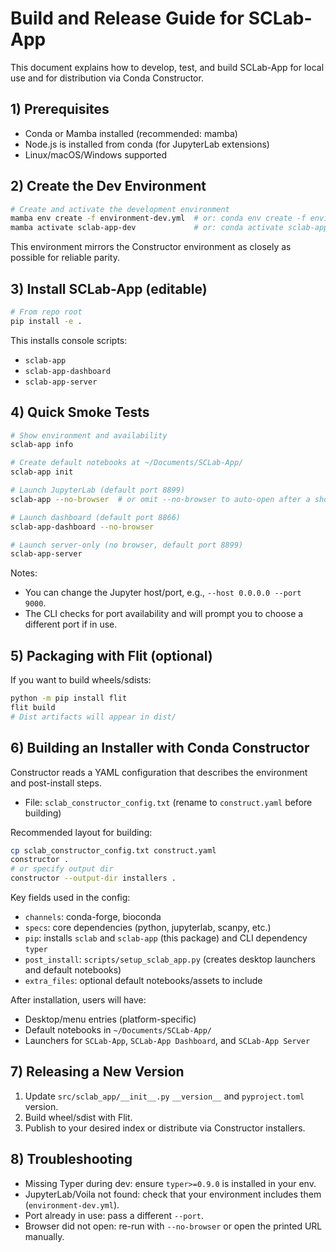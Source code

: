 # Build and Release Guide for SCLab-App

This document explains how to develop, test, and build SCLab-App for local use and for distribution via Conda Constructor.

## 1) Prerequisites

- Conda or Mamba installed (recommended: mamba)
- Node.js is installed from conda (for JupyterLab extensions)
- Linux/macOS/Windows supported

## 2) Create the Dev Environment

```bash
# Create and activate the development environment
mamba env create -f environment-dev.yml  # or: conda env create -f environment-dev.yml
mamba activate sclab-app-dev             # or: conda activate sclab-app-dev
```

This environment mirrors the Constructor environment as closely as possible for reliable parity.

## 3) Install SCLab-App (editable)

```bash
# From repo root
pip install -e .
```

This installs console scripts:
- `sclab-app`
- `sclab-app-dashboard`
- `sclab-app-server`

## 4) Quick Smoke Tests

```bash
# Show environment and availability
sclab-app info

# Create default notebooks at ~/Documents/SCLab-App/
sclab-app init

# Launch JupyterLab (default port 8899)
sclab-app --no-browser  # or omit --no-browser to auto-open after a short delay

# Launch dashboard (default port 8866)
sclab-app-dashboard --no-browser

# Launch server-only (no browser, default port 8899)
sclab-app-server
```

Notes:
- You can change the Jupyter host/port, e.g., `--host 0.0.0.0 --port 9000`.
- The CLI checks for port availability and will prompt you to choose a different port if in use.

## 5) Packaging with Flit (optional)

If you want to build wheels/sdists:

```bash
python -m pip install flit
flit build
# Dist artifacts will appear in dist/
```

## 6) Building an Installer with Conda Constructor

Constructor reads a YAML configuration that describes the environment and post-install steps.

- File: `sclab_constructor_config.txt` (rename to `construct.yaml` before building)

Recommended layout for building:

```bash
cp sclab_constructor_config.txt construct.yaml
constructor .
# or specify output dir
constructor --output-dir installers .
```

Key fields used in the config:
- `channels`: conda-forge, bioconda
- `specs`: core dependencies (python, jupyterlab, scanpy, etc.)
- `pip`: installs `sclab` and `sclab-app` (this package) and CLI dependency `typer`
- `post_install`: `scripts/setup_sclab_app.py` (creates desktop launchers and default notebooks)
- `extra_files`: optional default notebooks/assets to include

After installation, users will have:
- Desktop/menu entries (platform-specific)
- Default notebooks in `~/Documents/SCLab-App/`
- Launchers for `SCLab-App`, `SCLab-App Dashboard`, and `SCLab-App Server`

## 7) Releasing a New Version

1. Update `src/sclab_app/__init__.py` `__version__` and `pyproject.toml` version.
2. Build wheel/sdist with Flit.
3. Publish to your desired index or distribute via Constructor installers.

## 8) Troubleshooting

- Missing Typer during dev: ensure `typer>=0.9.0` is installed in your env.
- JupyterLab/Voila not found: check that your environment includes them (`environment-dev.yml`).
- Port already in use: pass a different `--port`.
- Browser did not open: re-run with `--no-browser` or open the printed URL manually.
